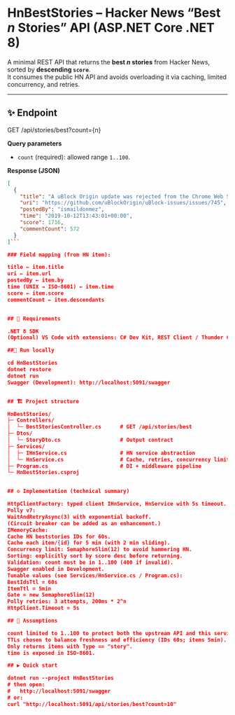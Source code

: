 # HnBestStories – Hacker News “Best _n_ Stories” API (ASP.NET Core .NET 8)

A minimal REST API that returns the **best _n_ stories** from Hacker News, sorted by **descending `score`**.  
It consumes the public HN API and avoids overloading it via caching, limited concurrency, and retries.

---

## ✨ Endpoint

GET /api/stories/best?count={n}


**Query parameters**
- `count` (required): allowed range `1..100`.

**Response (JSON)**
```json
[
  {
    "title": "A uBlock Origin update was rejected from the Chrome Web Store",
    "uri": "https://github.com/uBlockOrigin/uBlock-issues/issues/745",
    "postedBy": "ismaildonmez",
    "time": "2019-10-12T13:43:01+00:00",
    "score": 1716,
    "commentCount": 572
  }
]```

### Field mapping (from HN item):

title ← item.title
uri ← item.url
postedBy ← item.by
time (UNIX → ISO-8601) ← item.time
score ← item.score
commentCount ← item.descendants


## 🧰 Requirements

.NET 8 SDK
(Optional) VS Code with extensions: C# Dev Kit, REST Client / Thunder Client

##🚀 Run locally

cd HnBestStories
dotnet restore
dotnet run
Swagger (Development): http://localhost:5091/swagger


## 🏗️ Project structure

HnBestStories/
├─ Controllers/
│  └─ BestStoriesController.cs      # GET /api/stories/best
├─ Dtos/
│  └─ StoryDto.cs                   # Output contract
├─ Services/
│  ├─ IHnService.cs                 # HN service abstraction
│  └─ HnService.cs                  # Cache, retries, concurrency limiting
├─ Program.cs                       # DI + middleware pipeline
└─ HnBestStories.csproj


## ⚙️ Implementation (technical summary)

HttpClientFactory: typed client IHnService, HnService with 5s timeout.
Polly v7:
WaitAndRetryAsync(3) with exponential backoff.
(Circuit breaker can be added as an enhancement.)
IMemoryCache:
Cache HN beststories IDs for 60s.
Cache each item/{id} for 5 min (with 2 min sliding).
Concurrency limit: SemaphoreSlim(12) to avoid hammering HN.
Sorting: explicitly sort by score desc before returning.
Validation: count must be in 1..100 (400 if invalid).
Swagger enabled in Development.
Tunable values (see Services/HnService.cs / Program.cs):
BestIdsTtl = 60s
ItemTtl = 5min
Gate = new SemaphoreSlim(12)
Polly retries: 3 attempts, 200ms * 2^n
HttpClient.Timeout = 5s

## 📝 Assumptions

count limited to 1..100 to protect both the upstream API and this service.
TTLs chosen to balance freshness and efficiency (IDs 60s; items 5min).
Only returns items with Type == "story".
time is exposed in ISO-8601.

## ▶️ Quick start

dotnet run --project HnBestStories
# then open:
#   http://localhost:5091/swagger
# or:
curl "http://localhost:5091/api/stories/best?count=10"
